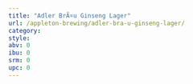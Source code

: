```yaml
---
title: "Adler BrÃ¤u Ginseng Lager"
url: /appleton-brewing/adler-bra-u-ginseng-lager/
category: 
style: 
abv: 0
ibu: 0
srm: 0
upc: 0
---
```


